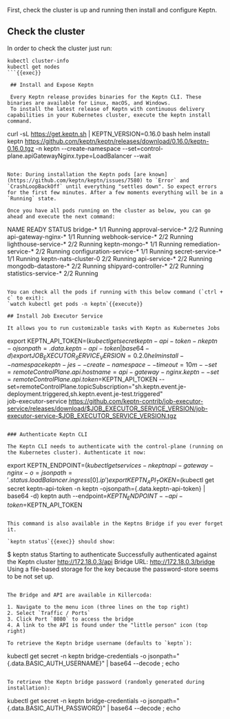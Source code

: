 
First, check the cluster is up and running then install and configure Keptn.

## Check the cluster

In order to check the cluster just run:

```
kubectl cluster-info
kubectl get nodes
```{{exec}}

 ## Install and Expose Keptn

 Every Keptn release provides binaries for the Keptn CLI. These binaries are available for Linux, macOS, and Windows.
 To install the latest release of Keptn with continuous delivery capabilities in your Kubernetes cluster, execute the keptn install command.

```
curl -sL https://get.keptn.sh | KEPTN_VERSION=0.16.0 bash
helm install keptn https://github.com/keptn/keptn/releases/download/0.16.0/keptn-0.16.0.tgz -n keptn --create-namespace --set=control-plane.apiGatewayNginx.type=LoadBalancer --wait
```{{exec}}

Note: During installation the Keptn pods [are known](https://github.com/keptn/keptn/issues/7580) to `Error` and `CrashLoopBackOff` until everything "settles down". So expect errors for the first few minutes. After a few moments everything will be in a `Running` state.

Once you have all pods running on the cluster as below, you can go ahead and execute the next command:
```
NAME                         READY   STATUS
bridge-*                     1/1     Running
approval-service-*           2/2     Running
api-gateway-nginx-*          1/1     Running
webhook-service-*            2/2     Running
lighthouse-service-*         2/2     Running
keptn-mongo-*                1/1     Running
remediation-service-*        2/2     Running
configuration-service-*      1/1     Running
secret-service-*             1/1     Running
keptn-nats-cluster-0         2/2     Running
api-service-*                2/2     Running
mongodb-datastore-*          2/2     Running
shipyard-controller-*        2/2     Running
statistics-service-*         2/2     Running
```

You can check all the pods if running with this below command (`ctrl + c` to exit):
`watch kubectl get pods -n keptn`{{execute}}

## Install Job Executor Service

It allows you to run customizable tasks with Keptn as Kubernetes Jobs

```
export KEPTN_API_TOKEN=$(kubectl get secret keptn-api-token -n keptn -ojsonpath={.data.keptn-api-token} | base64 -d)
export JOB_EXECUTOR_SERVICE_VERSION=0.2.0
helm install --namespace keptn-jes --create-namespace --timeout=10m --set=remoteControlPlane.api.hostname=api-gateway-nginx.keptn --set=remoteControlPlane.api.token=$KEPTN_API_TOKEN --set=remoteControlPlane.topicSubscription="sh.keptn.event.je-deployment.triggered\,sh.keptn.event.je-test.triggered" \
job-executor-service https://github.com/keptn-contrib/job-executor-service/releases/download/$JOB_EXECUTOR_SERVICE_VERSION/job-executor-service-$JOB_EXECUTOR_SERVICE_VERSION.tgz
```{{execute}}

### Authenticate Keptn CLI

The Keptn CLI needs to authenticate with the control-plane (running on the Kubernetes cluster). Authenticate it now:

```
export KEPTN_ENDPOINT=$(kubectl get services -n keptn api-gateway-nginx -o=jsonpath='{.status.loadBalancer.ingress[0].ip}')
export KEPTN_API_TOKEN=$(kubectl get secret keptn-api-token -n keptn -ojsonpath={.data.keptn-api-token} | base64 -d)
keptn auth --endpoint=$KEPTN_ENDPOINT --api-token=$KEPTN_API_TOKEN
```{{execute}}

This command is also available in the Keptns Bridge if you ever forget it.

`keptn status`{{exec}} should show:

```
$ keptn status
Starting to authenticate
Successfully authenticated against the Keptn cluster http://172.18.0.3/api
Bridge URL: http://172.18.0.3/bridge
Using a file-based storage for the key because the password-store seems to be not set up.
```

The Bridge and API are available in Killercoda:

1. Navigate to the menu icon (three lines on the top right)
2. Select `Traffic / Ports`
3. Click Port `8080` to access the bridge
4. A link to the API is found under the "little person" icon (top right)

To retrieve the Keptn bridge username (defaults to `keptn`):

```
kubectl get secret -n keptn bridge-credentials -o jsonpath="{.data.BASIC_AUTH_USERNAME}" | base64 --decode ; echo
```{{exec}}

To retrieve the Keptn bridge password (randomly generated during installation):
```
kubectl get secret -n keptn bridge-credentials -o jsonpath="{.data.BASIC_AUTH_PASSWORD}" | base64 --decode ; echo
```{{exec}}
